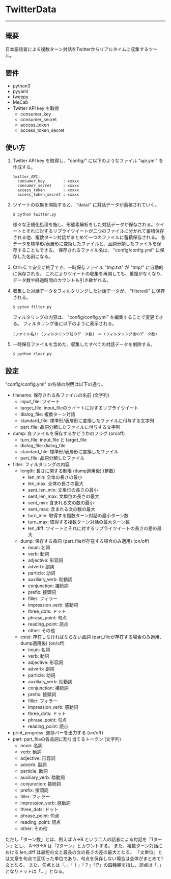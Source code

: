 # TwitterData
***
## 概要
日本語話者による複数ターン対話をTwitterからリアルタイムに収集するツール。

## 要件
- python3
- pyyaml
- tweepy
- MeCab
- Twitter API key を取得
    - consumer_key
    - consumer_secret
    - access_token
    - access_token_secret

## 使い方
1. Twitter API key を取得し、"config/" に以下のようなファイル "api.yml" を作成する。
    ```
    twitter_API:
      consumer_key        : xxxxx
      consumer_secret     : xxxxx
      access_token        : xxxxx
      access_token_secret : xxxxx
    ```

2. ツイートの収集を開始すると、 "data/" に対話データが蓄積されていく。
    ```
    $ python twitter.py
    ```
    様々な正規化処理を施し、形態素解析をした対話データが保存される。ツイートとそれに対するリプライツイートが二つのファイルに分かれて蓄積保存される他、複数ターン対話がまとめて一つのファイルに蓄積保存される。
    各データを標準形/表層形に変換したファイルと、品詞分類したファイルを保存することもできる。
    保存されるファイル名は、 "config/config.yml" に保存した名前になる。

3. Ctrl+C で安全に終了でき、一時保存ファイル "tmp.txt" が "tmp/" に自動的に保存される。
これによりツイートの収集を再開しても、重複がなくなり、データ数や経過時間のカウントも引き継がれる。

4. 収集した対話データをフィルタリングした対話データが、 "filtered/" に保存される。
    ```
    $ pyton filter.py
    ```
    フィルタリングの内容は、 "config/config.yml" を編集することで変更できる。
    フィルタリング後に以下のように表示される。
    ```
    (ファイル名): (フィルタリング前のデータ数) -> (フィルタリング後のデータ数)
    ```

5. 一時保存ファイルを含めた、収集したすべての対話データを削除する。
    ```
    $ python clear.py
    ```

## 設定
"config/config.yml" の各値の説明は以下の通り。

- filename: 保存される各ファイルの名前 (文字列)
    - input_file: ツイート
    - target_file: input_fileのツイートに対するリプライツイート
    - dialog_file: 複数ターン対話
    - standard_file: 標準形/表層形に変換したファイルに付与する文字列
    - part_file: 品詞分類したファイルに付与する文字列
- dump: 各ファイルを保存するかどうかのフラグ (on/off)
    - turn_file: input_file と target_file
    - dialog_file: dialog_file
    - standard_file: 標準形/表層形に変換したファイル
    - part_file: 品詞分類したファイル
- filter: フィルタリングの内容
    - length: 長さに関する制限 (dump適用後) (整数)
        - len_min: 全体の長さの最小
        - len_max: 全体の長さの最大
        - sent_len_min: 文単位の長さの最小
        - sent_len_max: 文単位の長さの最大
        - sent_min: 含まれる文の数の最小
        - sent_max: 含まれる文の数の最大
        - turn_min: 取得する複数ターン対話の最小ターン数
        - turn_max: 取得する複数ターン対話の最大ターン数
        - len_diff: ツイートとそれに対するリプライツイートの長さの差の最大
    - dump: 保存する品詞 (part_fileが存在する場合のみ適用) (on/off)
        - noun: 名詞
        - verb: 動詞
        - adjective: 形容詞
        - adverb: 副詞
        - particle: 助詞
        - auxiliary_verb: 助動詞
        - conjunction: 接続詞
        - prefix: 接頭詞
        - filler: フィラー
        - impression_verb: 感動詞
        - three_dots: ドット
        - phrase_point: 句点
        - reading_point: 読点
        - other: その他
    - exist: 存在しなければならない品詞 (part_fileが存在する場合のみ適用、dump適用後) (on/off)
        - noun: 名詞
        - verb: 動詞
        - adjective: 形容詞
        - adverb: 副詞
        - particle: 助詞
        - auxiliary_verb: 助動詞
        - conjunction: 接続詞
        - prefix: 接頭詞
        - filler: フィラー
        - impression_verb: 感動詞
        - three_dots: ドット
        - phrase_point: 句点
        - reading_point: 読点
- print_progress: 進捗バーを出力する (on/off)
- part: part_fileの各品詞に割り当てるトークン (文字列)
    - noun: 名詞
    - verb: 動詞
    - adjective: 形容詞
    - adverb: 副詞
    - particle: 助詞
    - auxiliary_verb: 助動詞
    - conjunction: 接続詞
    - prefix: 接頭詞
    - filler: フィラー
    - impression_verb: 感動詞
    - three_dots: ドット
    - phrase_point: 句点
    - reading_point: 読点
    - other: その他

ただし「ターン数」とは、例えば A->B という二人の話者による対話を「1ターン」とし、
A->B->A は「2ターン」とカウントする。
また、複数ターン対話における len_diff は最短の文と最長の文の長さの差の最大となる。
「文単位」とは文章を句点で区切った単位であり、句点を保存しない場合は全体がまとめて1文となる。
また、句点とは「。」「！」「？」「!?」の四種類を指し、読点は「、」となりドットは「...」となる。
